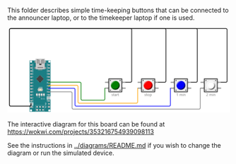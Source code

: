 This folder describes simple time-keeping buttons that can be connected to the announcer laptop, or to the timekeeper laptop if one is used.

<img src="timekeeperBox.png" />

The interactive diagram for this board can be found at
https://wokwi.com/projects/353216754939098113

See the instructions in [../diagrams/README.md](../diagrams/README.md) if you wish to change the diagram or run the simulated device.